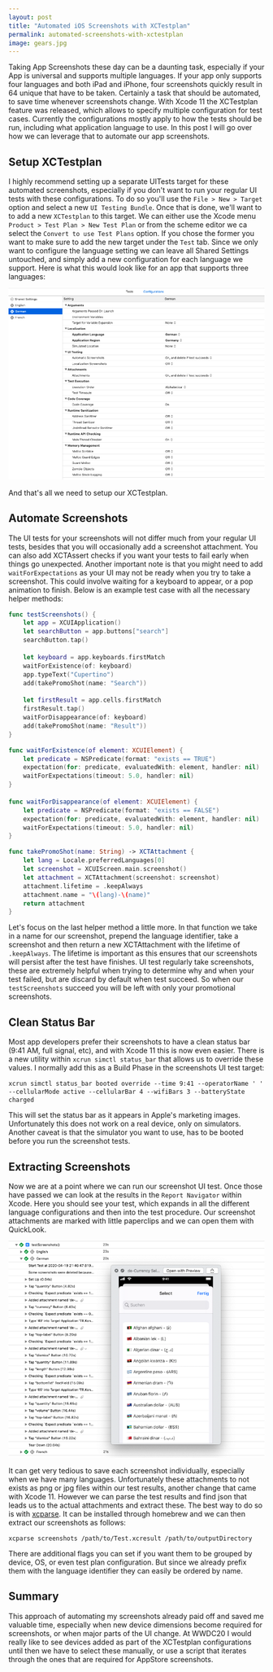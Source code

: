 ```yaml
---
layout: post
title: "Automated iOS Screenshots with XCTestplan"
permalink: automated-screenshots-with-xctestplan
image: gears.jpg
---
```


Taking App Screenshots these day can be a daunting task, especially if your App is universal and supports multiple languages. If your app only supports four languages and both iPad and iPhone, four screenshots quickly result in 64 unique that have to be taken. Certainly a task that should be automated, to save time whenever screenshots change. 
With Xcode 11 the XCTestplan feature was released, which allows to specify multiple configuration for test cases. Currently the configurations mostly apply to how the tests should be run, including what application language to use. In this post I will go over how we can leverage that to automate our app screenshots.

## Setup XCTestplan
I highly recommend setting up a separate UITests target for these automated screenshots, especially if you don't want to run your regular UI tests with these configurations. To do so you'll use the `File > New > Target` option and select a new `UI Testing Bundle`.
Once that is done, we'll want to to add a new `XCTestplan` to this target. We can either use the Xcode menu `Product > Test Plan > New Test Plan` or from the scheme editor we ca select the `Convert to use Test Plans` option. If you chose the former you want to make sure to add the new target under the `Test` tab.
Since we only want to configure the language setting we can leave all Shared Settings untouched, and simply add a new configuration for each language we support. Here is what this would look like for an app that supports three languages:  

![XCTestplan configuration](./assets/images/TestPlanConfig.png)

And that's all we need to setup our XCTestplan.

## Automate Screenshots
The UI tests for your screenshots will not differ much from your regular UI tests, besides that you will occasionally add a screenshot attachment. You can also add XCTAssert checks if you want your tests to fail early when things go unexpected. Another important note is that you might need to add `waitForExpectations` as your UI may not be ready when you try to take a screenshot. This could involve waiting for a keyboard to appear, or a pop animation to finish. Below is an example test case with all the necessary helper methods:

```swift
func testScreenshots() {
    let app = XCUIApplication()
    let searchButton = app.buttons["search"]
    searchButton.tap()
    
    let keyboard = app.keyboards.firstMatch
    waitForExistence(of: keyboard)
    app.typeText("Cupertino")
    add(takePromoShot(name: "Search"))
    
    let firstResult = app.cells.firstMatch
    firstResult.tap()
    waitForDisappearance(of: keyboard)
    add(takePromoShot(name: "Result"))
}
```

```swift
func waitForExistence(of element: XCUIElement) {
	let predicate = NSPredicate(format: "exists == TRUE")
	expectation(for: predicate, evaluatedWith: element, handler: nil)
	waitForExpectations(timeout: 5.0, handler: nil)
}

func waitForDisappearance(of element: XCUIElement) {
	let predicate = NSPredicate(format: "exists == FALSE")
	expectation(for: predicate, evaluatedWith: element, handler: nil)
	waitForExpectations(timeout: 5.0, handler: nil)
}
```

```swift
func takePromoShot(name: String) -> XCTAttachment {
	let lang = Locale.preferredLanguages[0]
	let screenshot = XCUIScreen.main.screenshot()
	let attachment = XCTAttachment(screenshot: screenshot)
	attachment.lifetime = .keepAlways
	attachment.name = "\(lang)-\(name)"
	return attachment
}
```

Let's focus on the last helper method a little more. In that function we take in a name for our screenshot, prepend the language identifier, take a screenshot and then return a new XCTAttachment with the lifetime of `.keepAlways`. The lifetime is important as this ensures that our screenshots will persist after the test have finishes. UI test regularly take screenshots, these are extremely helpful when trying to determine why and when your test failed, but are discard by default when test succeed. So when our `testScreenshots` succeed you will be left with only your promotional screenshots. 

## Clean Status Bar
Most app developers prefer their screenshots to have a clean status bar (9:41 AM, full signal, etc), and with Xcode 11 this is now even easier. There is a new utility within `xcrun simctl status_bar` that allows us to override these values. I normally add this as a Build Phase in the screenshots UI test target:
```
xcrun simctl status_bar booted override --time 9:41 --operatorName ' ' --cellularMode active --cellularBar 4 --wifiBars 3 --batteryState charged
```

This will set the status bar as it appears in Apple's marketing images. Unfortunately this does not work on a real device, only on simulators. Another caveat is that the simulator you want to use, has to be booted before you run the screenshot tests.

## Extracting Screenshots
Now we are at a point where we can run our screenshot UI test. Once those have passed we can look at the results in the `Report Navigator` within Xcode. Here you should see your test, which expands in all the different language configurations and then into the test procedure. Our screenshot attachments are marked with little paperclips and we can open them with QuickLook.

![Test results](./assets/images/TestResults.png)

It can get very tedious to save each screenshot individually, especially when we have many languages. Unfortunately these attachments to not exists as png or jpg files within our test results, another change that came with Xcode 11. However we can parse the test results and find json that leads us to the actual attachments and extract these. The best way to do so is with [xcparse](https://github.com/ChargePoint/xcparse). It can be installed through homebrew and we can then extract our screenshots as follows:
```
xcparse screenshots /path/to/Test.xcresult /path/to/outputDirectory
```

There are additional flags you can set if you want them to be grouped by device, OS, or even test plan configuration. But since we already prefix them with the language identifier they can easily be ordered by name. 

## Summary
This approach of automating my screenshots already paid off and saved me valuable time, especially when new device dimensions become required for screenshots, or when major parts of the UI change. At WWDC20 I would really like to see devices added as part of the XCTestplan configurations until then we have to select these manually, or use a script that iterates through the ones that are required for AppStore screenshots. 